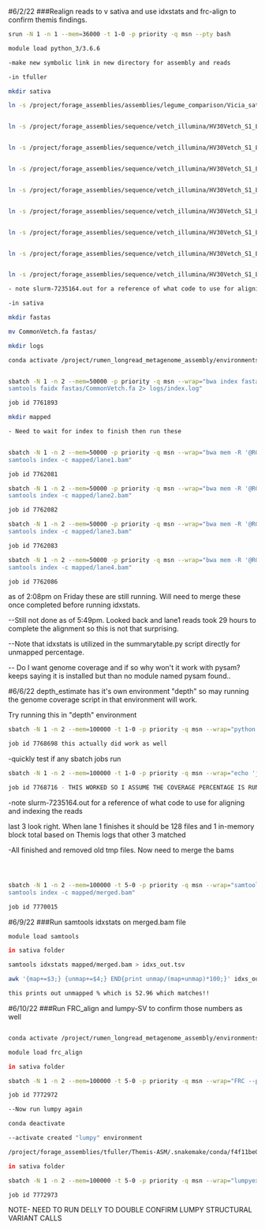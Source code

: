 #6/2/22
###Realign reads to v sativa and use idxstats and frc-align to confirm themis findings.

```bash
srun -N 1 -n 1 --mem=36000 -t 1-0 -p priority -q msn --pty bash

module load python_3/3.6.6

-make new symbolic link in new directory for assembly and reads

-in tfuller

mkdir sativa

ln -s /project/forage_assemblies/assemblies/legume_comparison/Vicia_sativa_reorg.fa /project/forage_assemblies/tfuller/sativa/CommonVetch.fa


ln -s /project/forage_assemblies/sequence/vetch_illumina/HV30Vetch_S1_L001_R1_001.fastq.gz /project/forage_assemblies/tfuller/sativa/HV30Vetch_S1_L001_R1_001.fastq.gz


ln -s /project/forage_assemblies/sequence/vetch_illumina/HV30Vetch_S1_L001_R2_001.fastq.gz /project/forage_assemblies/tfuller/sativa/HV30Vetch_S1_L001_R2_001.fastq.gz


ln -s /project/forage_assemblies/sequence/vetch_illumina/HV30Vetch_S1_L002_R1_001.fastq.gz /project/forage_assemblies/tfuller/sativa/HV30Vetch_S1_L002_R1_001.fastq.gz


ln -s /project/forage_assemblies/sequence/vetch_illumina/HV30Vetch_S1_L002_R2_001.fastq.gz /project/forage_assemblies/tfuller/sativa/HV30Vetch_S1_L002_R2_001.fastq.gz


ln -s /project/forage_assemblies/sequence/vetch_illumina/HV30Vetch_S1_L003_R1_001.fastq.gz /project/forage_assemblies/tfuller/sativa/HV30Vetch_S1_L003_R1_001.fastq.gz


ln -s /project/forage_assemblies/sequence/vetch_illumina/HV30Vetch_S1_L003_R2_001.fastq.gz /project/forage_assemblies/tfuller/sativa/HV30Vetch_S1_L003_R2_001.fastq.gz


ln -s /project/forage_assemblies/sequence/vetch_illumina/HV30Vetch_S1_L004_R1_001.fastq.gz /project/forage_assemblies/tfuller/sativa/HV30Vetch_S1_L004_R1_001.fastq.gz


ln -s /project/forage_assemblies/sequence/vetch_illumina/HV30Vetch_S1_L004_R2_001.fastq.gz /project/forage_assemblies/tfuller/sativa/HV30Vetch_S1_L004_R2_001.fastq.gz

- note slurm-7235164.out for a reference of what code to use for aligning and indexing the reads

-in sativa

mkdir fastas

mv CommonVetch.fa fastas/

mkdir logs

conda activate /project/rumen_longread_metagenome_assembly/environments/themis_fuller2/


sbatch -N 1 -n 2 --mem=50000 -p priority -q msn --wrap="bwa index fastas/CommonVetch.fa 2> logs/index.log
samtools faidx fastas/CommonVetch.fa 2> logs/index.log"

job id 7761893

mkdir mapped

- Need to wait for index to finish then run these


sbatch -N 1 -n 2 --mem=50000 -p priority -q msn --wrap="bwa mem -R '@RG\\tID:lane1\\tSM:lane1\\tPL:ILLUMINA' -t 8 -M fastas/CommonVetch.fa /project/forage_assemblies/tfuller/sativa/HV30Vetch_S1_L001_R1_001.fastq.gz /project/forage_assemblies/tfuller/sativa/HV30Vetch_S1_L001_R2_001.fastq.gz | samtools sort -o mapped/lane1.bam  - >> logs/lane1_bwa.log 2>&1
samtools index -c mapped/lane1.bam"

job id 7762081

sbatch -N 1 -n 2 --mem=50000 -p priority -q msn --wrap="bwa mem -R '@RG\\tID:lane2\\tSM:lane2\\tPL:ILLUMINA' -t 8 -M fastas/CommonVetch.fa /project/forage_assemblies/tfuller/sativa/HV30Vetch_S1_L002_R1_001.fastq.gz /project/forage_assemblies/tfuller/sativa/HV30Vetch_S1_L002_R2_001.fastq.gz | samtools sort -o mapped/lane2.bam  - >> logs/lane2_bwa.log 2>&1
samtools index -c mapped/lane2.bam"

job id 7762082

sbatch -N 1 -n 2 --mem=50000 -p priority -q msn --wrap="bwa mem -R '@RG\\tID:lane3\\tSM:lane3\\tPL:ILLUMINA' -t 8 -M fastas/CommonVetch.fa /project/forage_assemblies/tfuller/sativa/HV30Vetch_S1_L003_R1_001.fastq.gz /project/forage_assemblies/tfuller/sativa/HV30Vetch_S1_L003_R2_001.fastq.gz | samtools sort -o mapped/lane3.bam  - >> logs/lane3_bwa.log 2>&1
samtools index -c mapped/lane3.bam"

job id 7762083

sbatch -N 1 -n 2 --mem=50000 -p priority -q msn --wrap="bwa mem -R '@RG\\tID:lane4\\tSM:lane4\\tPL:ILLUMINA' -t 8 -M fastas/CommonVetch.fa /project/forage_assemblies/tfuller/sativa/HV30Vetch_S1_L004_R1_001.fastq.gz /project/forage_assemblies/tfuller/sativa/HV30Vetch_S1_L004_R2_001.fastq.gz | samtools sort -o mapped/lane4.bam  - >> logs/lane4_bwa.log 2>&1
samtools index -c mapped/lane4.bam"

job id 7762086
```

as of 2:08pm on Friday these are still running. Will need to merge these once completed before running idxstats.

--Still not done as of 5:49pm. Looked back and lane1 reads took 29 hours to complete the alignment so this is not that surprising.

--Note that idxstats is utilized in the summarytable.py script directly for unmapped percentage.

-- Do I want genome coverage and if so why won't it work with pysam? keeps saying it is installed but than no module named pysam found.. 

#6/6/22
depth_estimate has it's own environment "depth" so may running the genome coverage script in that environment will work.

Try running this in "depth" environment
```bash
sbatch -N 1 -n 2 --mem=100000 -t 1-0 -p priority -q msn --wrap="python Coverage_Percentage.py -b mapped/CommonVetch/merged.bam -t 1 -o cv_coverage_1.tsv"

job id 7768698 this actually did work as well
```
-quickly test if any sbatch jobs run

```bash
sbatch -N 1 -n 2 --mem=100000 -t 1-0 -p priority -q msn --wrap="echo 'job submission test' > test.txt"

job id 7768716 - THIS WORKED SO I ASSUME THE COVERAGE PERCENTAGE IS RUNNING? MAYBE JUST SLOW??
```

-note slurm-7235164.out for a reference of what code to use for aligning and indexing the reads

last 3 look right. When lane 1 finishes it should be 128 files and 1 in-memory block total based on Themis logs that other 3 matched

-All finished and removed old tmp files. Now need to merge the bams

```bash



sbatch -N 1 -n 2 --mem=100000 -t 5-0 -p priority -q msn --wrap="samtools merge -@ 8 mapped/merged.bam mapped/lane1.bam mapped/lane2.bam mapped/lane3.bam mapped/lane4.bam
samtools index -c mapped/merged.bam"

job id 7770015
```

#6/9/22
###Run samtools idxstats on merged.bam file

```bash
module load samtools

in sativa folder

samtools idxstats mapped/merged.bam > idxs_out.tsv

awk '{map+=$3;} {unmap+=$4;} END{print unmap/(map+unmap)*100;}' idxs_out.tsv

this prints out unmapped % which is 52.96 which matches!!
```

#6/10/22
###Run FRC_align and lumpy-SV to confirm those numbers as well

```bash

conda activate /project/rumen_longread_metagenome_assembly/environments/themis_fuller2/

module load frc_align

in sativa folder

sbatch -N 1 -n 2 --mem=100000 -t 5-0 -p priority -q msn --wrap="FRC --pe-sam mapped/merged.bam --output calls/merged_frc"

job id 7772972

--Now run lumpy again

conda deactivate

--activate created "lumpy" environment

/project/forage_assemblies/tfuller/Themis-ASM/.snakemake/conda/f4f11be0a312467484fbb1f300479f6d/

in sativa folder

sbatch -N 1 -n 2 --mem=100000 -t 5-0 -p priority -q msn --wrap="lumpyexpress -B mapped/merged.bam -o calls/merged_lumpy.vcf -v 2> logs/lumpy.log"

job id 7772973
```

NOTE- NEED TO RUN DELLY TO DOUBLE CONFIRM LUMPY STRUCTURAL VARIANT CALLS